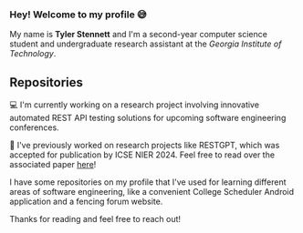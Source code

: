 ### Hey! Welcome to my profile 😅

My name is **Tyler Stennett** and I'm a second-year computer science student and undergraduate research assistant at the *Georgia Institute of Technology*.

## Repositories

💻 I'm currently working on a research project involving innovative automated REST API testing solutions for upcoming software engineering conferences.

📓 I've previously worked on research projects like RESTGPT, which was accepted for publication by ICSE NIER 2024. Feel free to read over the associated paper [here](https://arxiv.org/pdf/2312.00894.pdf)!

I have some repositories on my profile that I've used for learning different areas of software engineering, like a convenient College Scheduler Android application and a fencing forum website.

Thanks for reading and feel free to reach out!

<!--
**tylerstennett/tylerstennett** is a ✨ _special_ ✨ repository because its `README.md` (this file) appears on your GitHub profile.

Here are some ideas to get you started:

- 🔭 I’m currently working on ...
- 🌱 I’m currently learning ...
- 👯 I’m looking to collaborate on ...
- 🤔 I’m looking for help with ...
- 💬 Ask me about ...
- 📫 How to reach me: ...
- 😄 Pronouns: ...
- ⚡ Fun fact: ...
-->
